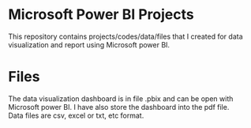 # Microsoft Power BI Projects
This repository contains projects/codes/data/files that I created for data visualization and report using Microsoft power BI.

# Files
The data visualization dashboard is in file .pbix and can be open with Microsoft power BI. I have also store the dashboard into the pdf file. <br/> 
Data files are csv, excel or txt, etc format.
